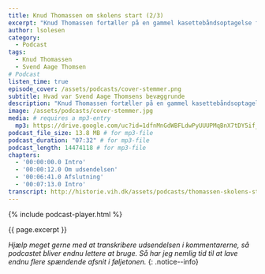 ```yaml
---
title: Knud Thomassen om skolens start (2/3)
excerpt: "Knud Thomassen fortæller på en gammel kasettebåndsoptagelse fra arkivet om Svend Aage Thomsens baggrund for at starte skolen."
author: lsolesen
category:
  - Podcast
tags:
  - Knud Thomassen
  - Svend Aage Thomsen
# Podcast
listen_time: true
episode_cover: /assets/podcasts/cover-stemmer.png
subtitle: Hvad var Svend Aage Thomsens bevæggrunde
description: "Knud Thomassen fortæller på en gammel kasettebåndsoptagelse fra arkivet om Svend Aage Thomsens baggrund for at starte skolen."
image: /assets/podcasts/cover-stemmer.jpg
media: # requires a mp3-entry
  mp3: https://drive.google.com/uc?id=1dfnMnGdWBFLdwPyUUUPMqBnX7tDY5if_
podcast_file_size: 13.8 MB # for mp3-file
podcast_duration: "07:32" # for mp3-file
podcast_length: 14474118 # for mp3-file
chapters:
  - '00:00:00.0 Intro'
  - '00:00:12.0 Om udsendelsen'
  - '00:06:41.0 Afslutning'
  - '00:07:13.0 Intro'
transcript: http://historie.vih.dk/assets/podcasts/thomassen-skolens-start.txt
---
```


{% include podcast-player.html %}

{{ page.excerpt }}

_Hjælp meget gerne med at transkribere udsendelsen i kommentarerne, så podcastet bliver endnu lettere at bruge. Så har jeg nemlig tid til at lave endnu flere spændende afsnit i føljetonen._
{: .notice--info}
